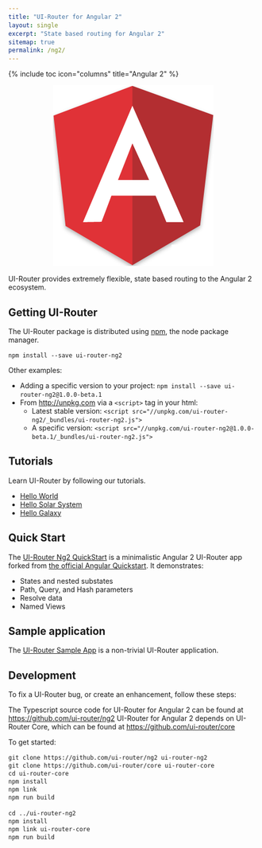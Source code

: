 ```yaml
---
title: "UI-Router for Angular 2"
layout: single
excerpt: "State based routing for Angular 2"
sitemap: true
permalink: /ng2/
---
```

{% include toc icon="columns" title="Angular 2" %}

<center>
<img src="/images/logos/angular2.png">
</center>

UI-Router provides extremely flexible, state based routing to the Angular 2 ecosystem.

## Getting UI-Router

The UI-Router package is distributed using [npm](https://www.npmjs.com/), the node package manager.

```
npm install --save ui-router-ng2
```

Other examples:

- Adding a specific version to your project: `npm install --save ui-router-ng2@1.0.0-beta.1`
- From <http://unpkg.com> via a `<script>` tag in your html: 
  - Latest stable version: `<script src="//unpkg.com/ui-router-ng2/_bundles/ui-router-ng2.js">`
  - A specific version: `<script src="//unpkg.com/ui-router-ng2@1.0.0-beta.1/_bundles/ui-router-ng2.js">`

## Tutorials

Learn UI-Router by following our tutorials.

- [Hello World](/ng2/tutorial/helloworld)
- [Hello Solar System](/ng2/tutorial/hellosolarsystem)
- [Hello Galaxy](/ng2/tutorial/hellogalaxy)
 
## Quick Start
 
The [UI-Router Ng2 QuickStart](https://github.com/ui-router/quickstart-ng2) is a minimalistic Angular 2 UI-Router app forked from 
[the official Angular Quickstart](https://github.com/angular/quickstart).
It demonstrates:

- States and nested substates
- Path, Query, and Hash parameters
- Resolve data
- Named Views

## Sample application

The [UI-Router Sample App](/resources/sampleapp) is a non-trivial UI-Router application.
 
## Development

To fix a UI-Router bug, or create an enhancement, follow these steps: 

The Typescript source code for UI-Router for Angular 2 can be found at <https://github.com/ui-router/ng2>
UI-Router for Angular 2 depends on UI-Router Core, which can be found at <https://github.com/ui-router/core>

To get started:

```
git clone https://github.com/ui-router/ng2 ui-router-ng2
git clone https://github.com/ui-router/core ui-router-core
cd ui-router-core
npm install
npm link
npm run build

cd ../ui-router-ng2
npm install
npm link ui-router-core
npm run build
```

